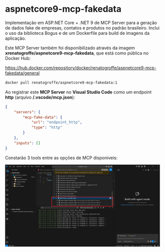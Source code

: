 # aspnetcore9-mcp-fakedata
Implementação em ASP.NET Core + .NET 9 de MCP Server para a geração de dados fake de empresas, contatos e produtos no padrão brasileiro. Inclui o uso da biblioteca Bogus e de um Dockerfile para build de imagens da aplicação.

Este MCP Server também foi disponibilizado através da imagem **xrenatogroffe/aspnetcore9-mcp-fakedata**, que está como pública no Docker Hub:

https://hub.docker.com/repository/docker/renatogroffe/aspnetcore9-mcp-fakedata/general

```bash
docker pull renatogroffe/aspnetcore9-mcp-fakedata:1
```

Ao registrar este **MCP Server** no **Visual Studio Code** como um endpoint **http** (arquivo **/.vscode/mcp.json**):

```json
{
	"servers": {
		"mcp-fake-data": {
			"url": "endpoint_http",
			"type": "http"
		}
	},
	"inputs": []
}
```

Constarão 3 tools entre as opções de MCP disponíveis:

![VS Code MCP disponíveis](img/vscode-mcp-01.png)